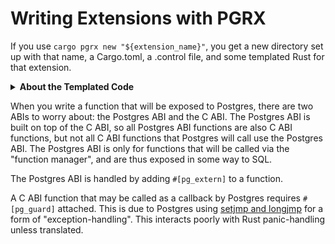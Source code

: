 # Writing Extensions with PGRX

<!-- TODO: write more of this -->

If you use `cargo pgrx new "${extension_name}"`, you get a new directory set up with that name,
a Cargo.toml, a .control file, and some templated Rust for that extension.

<details><summary><strong>About the Templated Code</strong></summary>

This templated code is pregenerated, so you don't need to worry about it.
However, if you are curious as to why it has to look a specific way:

Any pgrx extension will require you to add `pgrx` to your Cargo.toml and add this in the `lib.rs`:

```rust
pgrx::pg_module_magic!();
```

This generates a few functions that Postgres will call and use to identify your loaded extension.

</details>

When you write a function that will be exposed to Postgres, there are two ABIs to worry about:
the Postgres ABI and the C ABI. The Postgres ABI is built on top of the C ABI, so all Postgres
ABI functions are also C ABI functions, but not all C ABI functions that Postgres will call
use the Postgres ABI. The Postgres ABI is only for functions that will be called via the
"function manager", and are thus exposed in some way to SQL.

The Postgres ABI is handled by adding `#[pg_extern]` to a function.

A C ABI function that may be called as a callback by Postgres requires `#[pg_guard]` attached.
This is due to Postgres using [setjmp and longjmp](../pg-internal/setjmp-longjmp.md) for a
form of "exception-handling". This interacts poorly with Rust panic-handling unless translated.
